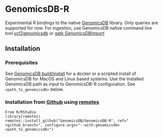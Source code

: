 # GenomicsDB-R
Experimental R bindings to the native [GenomicsDB](https://github.com/GenomicsDB/GenomicsDB) library. Only queries are supported for now. For ingestion, use GenomicsDB native command line tool [vcf2genomicsdb](https://genomicsdb.readthedocs.io/en/latest/cli-tools.html#cli-tools) or [gatk GenomicsDBImport](https://gatk.broadinstitute.org/hc/en-us/articles/13832686645787-GenomicsDBImport)

## Installation

### Prerequisites
See [GenomicsDB build/install](https://genomicsdb.readthedocs.io/en/latest/building-installing.html) for a docker or a scripted install of GenomicsDB for MacOS and Linux based systems. Use the installed GenomicsDB path as input to GenomicsDB-R configuration. See `<path_to_genomicsdb>` below.

### Installation from [Github](https://github.com/GenomicsDB/GenomicsDB-R) using [remotes](https://cran.r-project.org/package=remotes)
```
From R/RStudio
library(remotes)
remotes::install_github("GenomicsDB/GenomicsDB-R", ref="<github_branch>", configure.args="--with-genomicsdb=<path_to_genomicsdb>")
```
